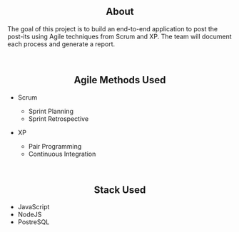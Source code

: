 <h2 align="center"> About </h2>
<p> The goal of this project is to build an end-to-end application to post the post-its using Agile techniques from Scrum and XP. The team will document each process and generate a report. </p>
<br>

<h2 align="center"> Agile Methods Used </h2>

- Scrum
  - Sprint Planning
  - Sprint Retrospective

- XP
  - Pair Programming
  - Continuous Integration

<br>

<h2 align="center"> Stack Used </h2>

- JavaScript
- NodeJS
- PostreSQL

<br>
